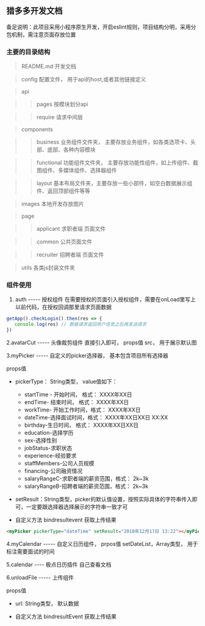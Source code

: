 ## 猎多多开发文档
备足说明：此项目采用小程序原生开发，开启eslint规则，项目结构分明，采用分包机制，需注意页面存放位置

### 主要的目录结构
> README.md  开发文档

> config 配置文件， 用于api的host,或者其他链接定义

>  api 

> > pages 按模块划分api 
    
> > require 请求中间层
    
>  components

> > business 业务组件文件夹， 主要存放业务组件，如各类选项卡、头部、底部、各种内容模块

> > functional 功能组件文件夹， 主要存放功能性组件，如上传组件、截图组件、多媒体组件、选择器组件

> > layout 基本布局文件夹，主要存放一些小部件，如空白数据展示组件、返回顶部组件等等

> images 本地开发存放图片


> page

> > applicant  求职者端 页面文件

> > common 公共页面文件

> > recruiter 招聘者端 页面文件

> utils 各类js封装文件夹
>

### 组件使用
1. auth ----- 授权组件
在需要授权的页面引入授权组件，需要在onLoad里写上以前代码，在授权回调那里请求页面数据

``` javascript  
getApp().checkLogin().then(res => {
   console.log(res) // 数据请求返回用户信息之后再发送请求
})
```

2.avatarCut ----- 头像裁剪组件
直接引入即可， props值 src， 用于展示默认图

3.myPicker ----- 自定义的picker选择器， 基本包含项目所有选择器

props值

+ pickerType： String类型， value值如下：
  - startTime - 开始时间， 格式： XXXX年XX日
  - endTime- 结束时间， 格式： XXXX年XX日 
  - workTime- 开始工作时间，格式： XXXX年XX日
  -  dateTime-选择面试时间，格式： XXXX年XX日XX日 XX:XX
  - birthday-生日时间， 格式： XXXX年XX日XX日
  - education-选择学历
  - sex-选择性别
  - jobStatus-求职状态
  - experience-经验要求
  - staffMembers-公司人员规模
  - financing-公司融资情况
  - salaryRangeC-求职者端的薪资范围，格式： 2k~3k
  - salaryRangeB-招聘者端的薪资范围，格式： 2k~3k

+ setResult：String类型，picker的默认值设置，按照实际具体的字符串传入即可，一定要跟选择器选择展示的字符串一致才可

+ 自定义方法 bindresultevent  获取上传结果


``` html
<myPicker pickerType="dateTime" setResult="2018年12月17日 13:22"></myPicker>
```

4.myCalendar ----- 自定义日历组件， prpos值 setDateList，Array类型， 用于标注需要面试的时间

5.calendar ---- 极点日历插件 自己查看文档

6.unloadFile ----- 上传组件

props值

+ url: String类型， 默认数据
   
+ 自定义方法 bindresultEvent  获取上传结果   